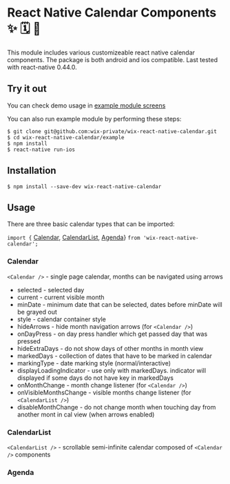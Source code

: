 # React Native Calendar Components ✨ 🗓️ 📆

This module includes various customizeable react native calendar components. The package is both android and ios compatible. Last tested with react-native 0.44.0.

## Try it out

You can check demo usage in [example module screens](https://github.com/wix-private/wix-react-native-calendar/tree/master/example/src/screens)

You can also run example module by performing these steps:

```
$ git clone git@github.com:wix-private/wix-react-native-calendar.git
$ cd wix-react-native-calendar/example
$ npm install
$ react-native run-ios
```

## Installation

```
$ npm install --save-dev wix-react-native-calendar
```

## Usage

There are three basic calendar types that can be imported:

`import {` [Calendar](#calendar), [CalendarList](#calendarlist), [Agenda](#agenda)} `from 'wix-react-native-calendar';`

### Calendar

`<Calendar />` - single page calendar, months can be navigated using arrows

* selected - selected day
* current - current visible month
* minDate - minimum date that can be selected, dates before minDate will be grayed out
* style - calendar container style
* hideArrows - hide month navigation arrows (for `<Calendar />`)
* onDayPress - on day press handler which get passed day that was pressed
* hideExtraDays - do not show days of other months in month view
* markedDays - collection of dates that have to be marked in calendar
* markingType - date marking style (normal/interactive)
* displayLoadingIndicator - use only with markedDays. indicator will displayed if some days do not have key in markedDays
* onMonthChange - month change listener (for `<Calendar />`)
* onVisibleMonthsChange - visible months change listener (for `<CalendarList />`)
* disableMonthChange - do not change month when touching day from another mont in cal view (when arrows enabled)

### CalendarList

`<CalendarList />` - scrollable semi-infinite calendar composed of `<Calendar />` components

### Agenda

